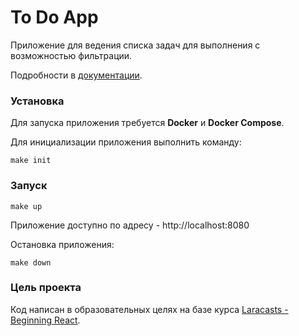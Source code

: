 # To Do App

Приложение для ведения списка задач для выполнения с возможностью фильтрации.

Подробности в [документации](docs/README.md).

### Установка

Для запуска приложения требуется **Docker** и **Docker Compose**.

Для инициализации приложения выполнить команду:
```
make init
```

### Запуск

```
make up
```

Приложение доступно по адресу - http://localhost:8080

Остановка приложения:

```
make down
```

### Цель проекта

Код написан в образовательных целях на базе курса [Laracasts - Beginning React](https://laracasts.com/series/beginning-react). 
